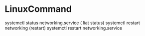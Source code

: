 # LinuxCommand
systemctl status networking.service ( liat status)
systemctl restart networking (restart)
systemctl restart networking.service
